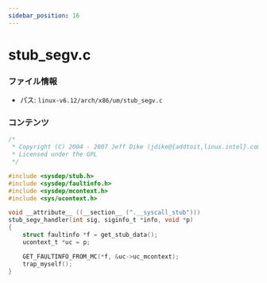 ```yaml
---
sidebar_position: 16
---
```

# stub_segv.c

### ファイル情報

- パス: `linux-v6.12/arch/x86/um/stub_segv.c`

### コンテンツ

```c
/*
 * Copyright (C) 2004 - 2007 Jeff Dike (jdike@{addtoit,linux.intel}.com)
 * Licensed under the GPL
 */

#include <sysdep/stub.h>
#include <sysdep/faultinfo.h>
#include <sysdep/mcontext.h>
#include <sys/ucontext.h>

void __attribute__ ((__section__ (".__syscall_stub")))
stub_segv_handler(int sig, siginfo_t *info, void *p)
{
	struct faultinfo *f = get_stub_data();
	ucontext_t *uc = p;

	GET_FAULTINFO_FROM_MC(*f, &uc->uc_mcontext);
	trap_myself();
}


```
